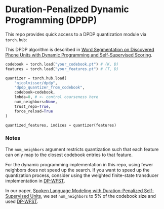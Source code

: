 # Duration-Penalized Dynamic Programming (DPDP)

This repo provides quick access to a DPDP quantization module via `torch.hub`:

This DPDP algorithm is described in [Word Segmentation on Discovered Phone Units with Dynamic Programming and Self-Supervised Scoring](https://arxiv.org/abs/2202.11929).

```py
codebook = torch.load("your_codebook.pt") # (K, D)
features = torch.load("your_features.pt") # (T, D)

quantizer = torch.hub.load(
    "nicolvisser/dpdp",
    "dpdp_quantizer_from_codebook",
    codebook=codebook,
    lmbda=0, # <- control coarseness here
    num_neighbors=None,
    trust_repo=True,
    force_reload=True
)

quantized_features, indices = quantizer(features)
```
### Notes

The `num_neighbors` argument restricts quantization such that each feature can only map to the closest codebook entries to that feature.

For the dynamic programming implementation in this repo, using fewer neighbors does not speed up the search. If you want to speed up the quantization process, consider using the weighted finite-state transducer implementation in [DP-WFST](https://github.com/nicolvisser/dp-wfst/blob/main/dpwfst.py).

In our paper, [Spoken Language Modeling with Duration-Penalized Self-Supervised Units](https://arxiv.org/abs/2505.23494), we set `num_neighbors` to 5% of the codebook size and used [DP-WFST](https://github.com/nicolvisser/dp-wfst/blob/main/dpwfst.py).

